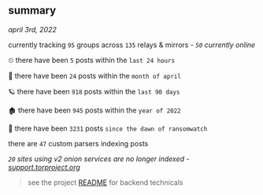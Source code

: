 
## summary
_april 3rd, 2022_

currently tracking `95` groups across `135` relays & mirrors - _`50` currently online_

⏲ there have been `5` posts within the `last 24 hours`

🦈 there have been `24` posts within the `month of april`

🪐 there have been `918` posts within the `last 90 days`

🏚 there have been `945` posts within the `year of 2022`

🦕 there have been `3231` posts `since the dawn of ransomwatch`

there are `47` custom parsers indexing posts

_`20` sites using v2 onion services are no longer indexed - [support.torproject.org](https://support.torproject.org/onionservices/v2-deprecation/)_

> see the project [README](https://github.com/thetanz/ransomwatch#ransomwatch--) for backend technicals

